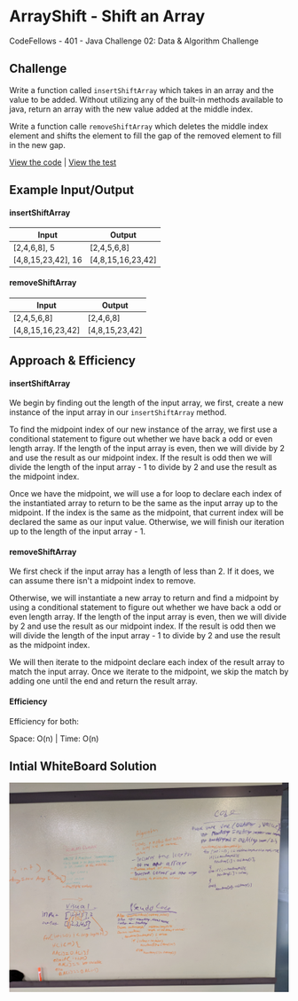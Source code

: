 # ArrayShift - Shift an Array
CodeFellows - 401 - Java
Challenge 02: Data & Algorithm Challenge
## Challenge
Write a function called `insertShiftArray` which takes in an array and the value to be added. Without utilizing any of the built-in methods available to java, return an array with the new value added at the middle index.

Write a function calle `removeShiftArray` which deletes the middle index element and shifts the element to fill the gap of the removed element to fill in the new gap.


[View the code](../../src/main/java/ArrayShift/ArrayShift.java) | [View the test](../../src/test/ArrayShift/ArrayShiftTest.java)
## Example Input/Output

#### insertShiftArray
|Input  |Output |
|---	|---	|
|[2,4,6,8], 5  	| [2,4,5,6,8]  	|
|[4,8,15,23,42], 16 | [4,8,15,16,23,42]  |

#### removeShiftArray
|Input  |Output |
|---	|---	|
|[2,4,5,6,8]  	| [2,4,6,8]  	|
|[4,8,15,16,23,42] | [4,8,15,23,42]  |


## Approach & Efficiency

#### insertShiftArray

We begin by finding out the length of the input array, we first, create a new instance of the input array in our `insertShiftArray` method.

To find the midpoint index of our new instance of the array, we first use a conditional statement to figure out whether we have back a odd or even length array. If the length of the input array is even, then we will divide by 2 and use the result as our midpoint index. If the result is odd then we will divide the length of the input array - 1 to divide by 2 and use the result as the midpoint index.

Once we have the midpoint, we will use a for loop to declare each index of the instantiated array to return to be the same as the input array up to the midpoint. If the index is the same as the midpoint, that current index will be declared the same as our input value. Otherwise, we will finish our iteration up to the length of the input array - 1.

#### removeShiftArray

We first check if the input array has a length of less than 2. If it does, we can assume there isn't a midpoint index to remove.

Otherwise, we will instantiate a new array to return and find a midpoint by using a conditional statement to figure out whether we have back a odd or even length array. If the length of the input array is even, then we will divide by 2 and use the result as our midpoint index. If the result is odd then we will divide the length of the input array - 1 to divide by 2 and use the result as the midpoint index.

We will then iterate to the midpoint declare each index of the result array to match the input array. Once we iterate to the midpoint, we skip the match by adding one until the end and return the result array.


#### Efficiency

Efficiency for both:

Space: O(n) | Time: O(n)

## Intial WhiteBoard Solution
<!-- Embedded whiteboard image -->
![array_shift white board](../array_shift.jpg)
